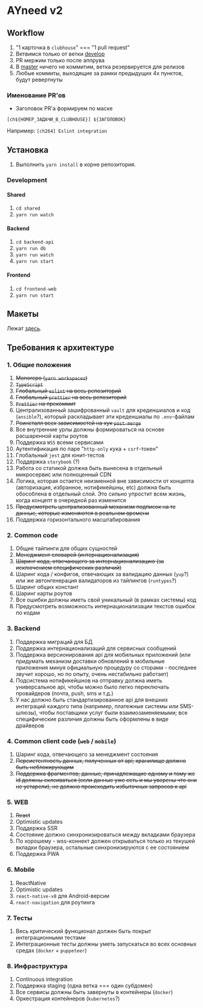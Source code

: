 # AYneed v2

## Workflow

1. "1 карточка в `clubhouse`" === "1 pull request"
2. Ветвимся только от ветки [develop](https://github.com/AYneed/ayneed/tree/develop)
3. PR мержим только после аппрува
4. В [master](https://github.com/AYneed/ayneed/tree/master) ничего не коммитим, ветка резервируется для релизов
5. Любые коммиты, выходящие за рамки предыдущих 4х пунктов, будут ревертнуты

### Именование PR'ов

- Заголовок PR'а формируем по маске

```
[ch${НОМЕР_ЗАДАЧИ_В_CLUBHOUSE}] ${ЗАГОЛОВОК}
```

Например: `[ch264] Eslint integration`

## Установка

1. Выполнить `yarn install` в корне репозитория.

### Development

#### Shared

1. `cd shared`
2. `yarn run watch`

#### Backend

1. `cd backend-api`
2. `yarn run db`
3. `yarn run watch`
4. `yarn run start`

#### Frontend

1. `cd frontend-web`
2. `yarn run start`

## Макеты

Лежат [здесь](https://www.figma.com/file/fLwqztpbSxl0h2a9kHFFBw/AYneed-07.06.2020).

## Требования к архитектуре

### 1. Общие положения

1. ~~Monorepo (`yarn workspaces`)~~
2. ~~`TypeScript`~~
3. ~~Глобальный `eslint` на весь репозиторий~~
4. ~~Глобальный `prettier` на весь репозиторий~~
5. ~~`Prettier` на прекоммит~~
6. Централизованный зашифрованный `vault` для креденшиалов и код (`ansible`?), который раскладывает эти креденшиалы по `.env`-файлам
7. ~~Реинсталл всех зависимостей на хук `post-merge`~~
8. Все внутренние урлы должны формироваться на основе расшаренной карты роутов
9. Поддержка `WSS` всеми сервисами
10. Аутентификация по паре "`http-only` кука + `csrf`-токен"
11. Глобальный `jest` для юнит-тестов
12. Поддержка `storybook` (?)
13. Работа со статикой должна быть вынесена в отдельный микросервис или полноценный CDN
14. Логика, которая остается неизменной вне зависимости от концепта (авторизация, избранное, нотификейшны, etc) должна быть обособлена в отдельный слой. Это сильно упростит всем жизнь, когда концепт в очередной раз изменится
15. ~~Предусмотреть централизованный механизм подписок на те данные, которые изменяются в реальном времени~~
16. Поддержка горизонтального масштабирования

### 2. Common code

1. Общие тайпинги для общих сущностей
2. ~~Менеджмент словарей (интернационализация)~~
3. ~~Шаринг кода, отвечающего за интернационализацию (за исключением специфических различий)~~
4. Шаринг кода / конфигов, отвечающих за валидацию данных (`yup`?) или же автонгенерация валидаторов из тайпингов (`runtypes`?)
5. Шаринг общих констант
6. Шаринг карты роутов
7. Все ошибки должны иметь свой уникальный (в рамках системы) код
8. Предусмотреть возможность интернационализации текстов ошибок по кодам

### 3. Backend

1. Поддержка миграций для БД
2. Поддержка интернационализаций для сервисных сообщений
3. Поддержка версионирования api для мобильных приложений (или придумать механизм доставки обновлений в мобильные приложения минуя официальную процедуру со сторами - последнее звучит хорошо, но по опыту, очень нестабильно работает)
4. Подсистема нотификейшнов на отправку должна иметь универсальное api, чтобы можно было легко переключать провайдеров (почта, push, sms и т.д.)
5. У нас должно быть стандартизированное api для внешних интеграций каждого типа (например, платежные системы или SMS-шлюзы), чтобы поставщики услуг были взаимозаменяемыми; все специфические различия должны быть оформлены в виде драйверов

### 4. Common client code (`web` / `mobile`)

1. Шаринг кода, отвечающего за менеджмент состояния
2. ~~Персистентность данных, полученных от api; хранилище должно быть неблокирующим~~
3. ~~Поддержка фрагментов; данные, принадлежащие одному и тому же id должны склеиваться (если данные уже есть и мы уверены что они не устарели), не должно происходить избыточных запросов к api~~

### 5. WEB

1. ~~React~~
2. Optimistic updates
3. Поддержка SSR
4. Состояние должно синхронизироваться между вкладками браузера
5. По хорошему - wss-коннект должен открываться только из текушей вкладки браузера, остальные синхронизируются с ее состоянием
6. Поддержка PWA

### 6. Mobile

1. ReactNative
2. Optimistic updates
3. `react-native-v8` для Android-версии
4. `react-navigation` для роутинга

### 7. Тесты

1. Весь критический функционал должен быть покрыт интеграционными тестами
2. Интеграционные тесты должны уметь запускаться во всех основных средах (`docker` + `puppeteer`)

### 8. Инфраструктура

1. Continuous integration
2. Поддержка staging (одна ветка === один субдомен)
3. Все сервисы должны быть завернуты в контейнеры (`docker`)
4. Оркестрация контейнеров (`kubernetes`?)
